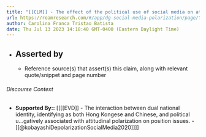 ```yaml
---
title: "[[CLM]] - The effect of the political use of social media on attitudinal polarization is positive among those who have a single national identity, whereas it is negative among those who have a dual national identity."
url: https://roamresearch.com/#/app/dg-social-media-polarization/page/YRNjSuB1m
author: Carolina Franca Tristao Batista
date: Thu Jul 13 2023 14:18:40 GMT-0400 (Eastern Daylight Time)
---
```


- ## Asserted by
    - Reference source(s) that assert(s) this claim, along with relevant quote/snippet and page number

###### Discourse Context

- **Supported By::** [[[[EVD]] - The interaction between dual national identity, identifying as both Hong Kongese and Chinese, and political u...gatively associated with attitudinal polarization on position issues. - [[@kobayashiDepolarizationSocialMedia2020]]]]
